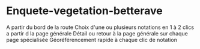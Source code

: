 # Enquete-vegetation-betterave
A partir du bord de la route
Choix d'une ou plusieurs  notations en 1 à 2 clics a partir d  la page générale
Détail ou retour  à la page générale sur chaque page spécialisée
Géoréférencement rapide à chaque clic de notation
